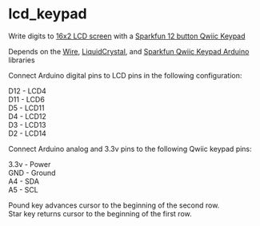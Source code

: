# lcd_keypad
Write digits to [16x2 LCD screen](https://www.sparkfun.com/products/255) with a [Sparkfun 12 button Qwiic Keypad](https://www.sparkfun.com/products/15290)
  
Depends on the [Wire](https://www.arduino.cc/en/reference/wire), [LiquidCrystal](https://www.arduino.cc/en/Reference/LiquidCrystal), and [Sparkfun Qwiic Keypad Arduino](https://learn.sparkfun.com/tutorials/qwiic-keypad-hookup-guide/arduino-library) libraries
  
Connect Arduino digital pins to LCD pins in the following configuration:
  
D12 - LCD4  
D11 - LCD6  
D5 - LCD11  
D4 - LCD12  
D3 - LCD13  
D2 - LCD14  
  
Connect Arduino analog and 3.3v pins to the following Qwiic keypad pins:
  
3.3v - Power  
GND - Ground  
A4 - SDA  
A5 - SCL  
  
Pound key advances cursor to the beginning of the second row.  
Star key returns cursor to the beginning of the first row.
